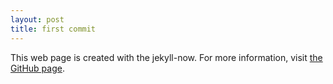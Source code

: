 ```yaml
---
layout: post
title: first commit
---
```


This web page is created with the jekyll-now. For more information, visit [the GitHub page](https://github.com/barryclark/jekyll-now).


